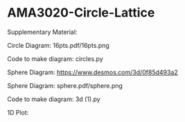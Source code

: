 # AMA3020-Circle-Lattice

Supplementary Material:

Circle Diagram: 16pts.pdf/16pts.png

Code to make diagram: circles.py

Sphere Diagram: https://www.desmos.com/3d/0f85d493a2

Sphere Diagram: sphere.pdf/sphere.png

Code to make diagram: 3d (1).py

1D Plot:
